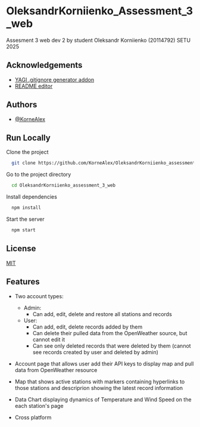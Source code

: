 
# OleksandrKorniienko_Assessment_3_web

Assesment 3 web dev 2 by student Oleksandr Korniienko (20114792) SETU 2025


## Acknowledgements

 - [YAGI .gitignore generator addon](https://open-vsx.org/vscode/item?itemName=anhkhoakz.yagi)
 - [README editor](https://readme.so/ru/editor)

## Authors

- [@KorneAlex](https://github.com/KorneAlex)


## Run Locally

Clone the project

```bash
  git clone https://github.com/KorneAlex/OleksandrKorniienko_assessment_3_web.git
```

Go to the project directory

```bash
  cd OleksandrKorniienko_assessment_3_web
```

Install dependencies

```bash
  npm install
```

Start the server

```bash
  npm start
```


## License

[MIT](https://choosealicense.com/licenses/mit/)


## Features

- Two account types:
    - Admin:
      - Can add, edit, delete and restore all stations and records
    - User:
      - Can add, edit, delete records added by them
      - Can delete their pulled data from the OpenWeather source, but cannot edit it
      - Can see only deleted records that were deleted by them (cannot see records created by user and deleted by admin)
- Account page that allows user add their API keys to display map and pull data from OpenWeather resource
- Map that shows active stations with markers containing hyperlinks to those stations and descriprion showing the latest record information
- Data Chart displaying dynamics of Temperature and Wind Speed on the each station's page


- Cross platform

